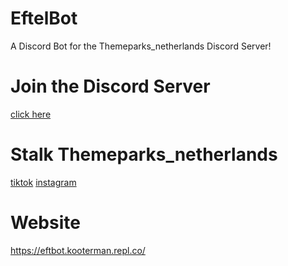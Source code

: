 # EftelBot
A Discord Bot for the Themeparks_netherlands Discord Server!
# Join the Discord Server
[click here](https://discord.gg/d8FC3abFMy)
# Stalk Themeparks_netherlands
[tiktok](https://www.tiktok.com/@themeparks_netherlands)
[instagram](https://www.instagram.com/themeparks_netherlands/)
# Website
https://eftbot.kooterman.repl.co/